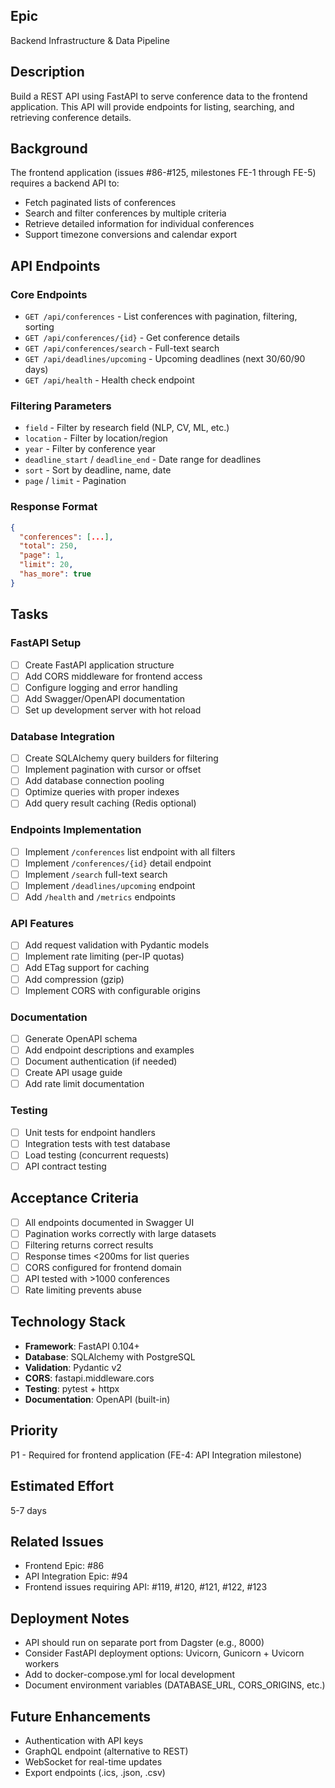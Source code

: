 ## Epic
Backend Infrastructure & Data Pipeline

## Description
Build a REST API using FastAPI to serve conference data to the frontend application. This API will provide endpoints for listing, searching, and retrieving conference details.

## Background
The frontend application (issues #86-#125, milestones FE-1 through FE-5) requires a backend API to:
- Fetch paginated lists of conferences
- Search and filter conferences by multiple criteria
- Retrieve detailed information for individual conferences
- Support timezone conversions and calendar export

## API Endpoints

### Core Endpoints
- `GET /api/conferences` - List conferences with pagination, filtering, sorting
- `GET /api/conferences/{id}` - Get conference details
- `GET /api/conferences/search` - Full-text search
- `GET /api/deadlines/upcoming` - Upcoming deadlines (next 30/60/90 days)
- `GET /api/health` - Health check endpoint

### Filtering Parameters
- `field` - Filter by research field (NLP, CV, ML, etc.)
- `location` - Filter by location/region
- `year` - Filter by conference year
- `deadline_start` / `deadline_end` - Date range for deadlines
- `sort` - Sort by deadline, name, date
- `page` / `limit` - Pagination

### Response Format
```json
{
  "conferences": [...],
  "total": 250,
  "page": 1,
  "limit": 20,
  "has_more": true
}
```

## Tasks

### FastAPI Setup
- [ ] Create FastAPI application structure
- [ ] Add CORS middleware for frontend access
- [ ] Configure logging and error handling
- [ ] Add Swagger/OpenAPI documentation
- [ ] Set up development server with hot reload

### Database Integration
- [ ] Create SQLAlchemy query builders for filtering
- [ ] Implement pagination with cursor or offset
- [ ] Add database connection pooling
- [ ] Optimize queries with proper indexes
- [ ] Add query result caching (Redis optional)

### Endpoints Implementation
- [ ] Implement `/conferences` list endpoint with all filters
- [ ] Implement `/conferences/{id}` detail endpoint
- [ ] Implement `/search` full-text search
- [ ] Implement `/deadlines/upcoming` endpoint
- [ ] Add `/health` and `/metrics` endpoints

### API Features
- [ ] Add request validation with Pydantic models
- [ ] Implement rate limiting (per-IP quotas)
- [ ] Add ETag support for caching
- [ ] Add compression (gzip)
- [ ] Implement CORS with configurable origins

### Documentation
- [ ] Generate OpenAPI schema
- [ ] Add endpoint descriptions and examples
- [ ] Document authentication (if needed)
- [ ] Create API usage guide
- [ ] Add rate limit documentation

### Testing
- [ ] Unit tests for endpoint handlers
- [ ] Integration tests with test database
- [ ] Load testing (concurrent requests)
- [ ] API contract testing

## Acceptance Criteria
- [ ] All endpoints documented in Swagger UI
- [ ] Pagination works correctly with large datasets
- [ ] Filtering returns correct results
- [ ] Response times <200ms for list queries
- [ ] CORS configured for frontend domain
- [ ] API tested with >1000 conferences
- [ ] Rate limiting prevents abuse

## Technology Stack
- **Framework**: FastAPI 0.104+
- **Database**: SQLAlchemy with PostgreSQL
- **Validation**: Pydantic v2
- **CORS**: fastapi.middleware.cors
- **Testing**: pytest + httpx
- **Documentation**: OpenAPI (built-in)

## Priority
P1 - Required for frontend application (FE-4: API Integration milestone)

## Estimated Effort
5-7 days

## Related Issues
- Frontend Epic: #86
- API Integration Epic: #94
- Frontend issues requiring API: #119, #120, #121, #122, #123

## Deployment Notes
- API should run on separate port from Dagster (e.g., 8000)
- Consider FastAPI deployment options: Uvicorn, Gunicorn + Uvicorn workers
- Add to docker-compose.yml for local development
- Document environment variables (DATABASE_URL, CORS_ORIGINS, etc.)

## Future Enhancements
- Authentication with API keys
- GraphQL endpoint (alternative to REST)
- WebSocket for real-time updates
- Export endpoints (.ics, .json, .csv)
